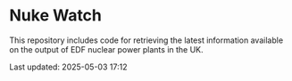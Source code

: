 # Nuke Watch

This repository includes code for retrieving the latest information available on the output of EDF nuclear power plants in the UK.

Last updated: 2025-05-03 17:12
